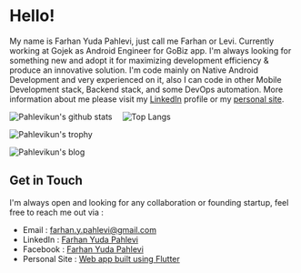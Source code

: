 # Hello!

My name is Farhan Yuda Pahlevi, just call me Farhan or Levi. Currently working at Gojek as Android Engineer for GoBiz app. I'm always looking for something new and adopt it for maximizing development efficiency & produce an innovative solution. I'm code mainly on Native Android Development and very experienced on it, also I can code in other Mobile Development stack, Backend stack, and some DevOps automation. More information about me please visit my [LinkedIn](https://www.linkedin.com/in/pahlevikun/) profile or my [personal site](http://www.pahlevikun.id/).

![Pahlevikun's github stats](https://github-readme-stats.vercel.app/api?username=pahlevikun&show_icons=true&line_height=21&show_icons=g&theme=nord&rank_icon=github&include_all_commits=true&hide=contribs,issues)
<span style="display:inline-block; width: 10px;"></span>
![Top Langs](https://github-readme-stats.vercel.app/api/top-langs/?username=pahlevikun&show_icons=true&layout=compact&theme=nord&count_private=truecount_private=true)

![Pahlevikun's trophy](https://github-profile-trophy.vercel.app/?username=pahlevikun&theme=nord&column=7&margin-w=10&margin-h=15)

![Pahlevikun's blog](https://github-read-medium.vercel.app/latest?username=pahlevikun&limit=6&theme=nord)

## Get in Touch
I'm always open and looking for any collaboration or founding startup, feel free to reach me out via :
- Email : [farhan.y.pahlevi@gmail.com](mailto:farhan.y.pahlevi@gmail.com)
- LinkedIn : [Farhan Yuda Pahlevi](https://www.linkedin.com/in/pahlevikun/)
- Facebook : [Farhan Yuda Pahlevi](https://www.facebook.com/Pahlevikun/)
- Personal Site : [Web app built using Flutter](http://www.pahlevikun.id/)
